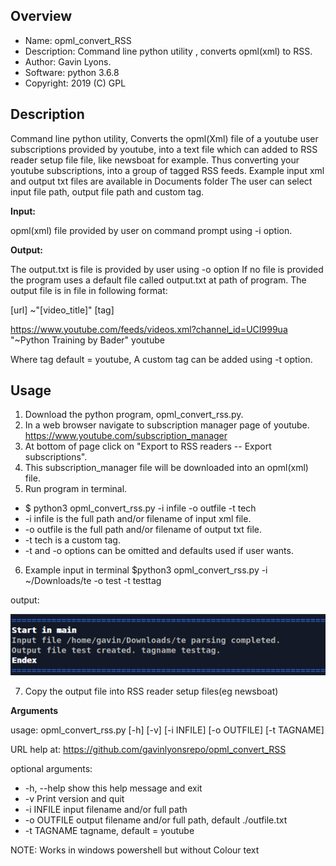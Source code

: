 Overview
--------------------------------------------
* Name: opml_convert_RSS
* Description: Command line python utility , converts opml(xml) to RSS.
* Author: Gavin Lyons.
* Software: python 3.6.8
* Copyright: 2019 (C) GPL 
 
Description
---------

Command line python utility, 
Converts the opml(Xml) file of a youtube user subscriptions provided by youtube, 
into a text file which can added to RSS reader setup file
file, like newsboat for example. Thus converting your youtube subscriptions,
into a group of tagged RSS feeds. 
Example input xml and output txt files are available in Documents folder
The user can select input file path, output file path and custom tag.

**Input:**

opml(xml) file provided by user on command prompt using -i option.

**Output:**

The output.txt is file is provided by user using -o option 
If no file is provided the program uses a default file called output.txt at path of
program. The output file is in file in following format:

[url] ~"[video_title]" [tag]

https://www.youtube.com/feeds/videos.xml?channel_id=UCI999ua  "~Python Training by Bader"  youtube

Where tag default = youtube, A custom tag can be added using -t option.

Usage
--------

1. Download the python program, opml_convert_rss.py.
2. In a web browser navigate to subscription manager page of youtube.
https://www.youtube.com/subscription_manager
3. At bottom of page click on "Export to RSS readers -- Export subscriptions".
4. This subscription_manager file will be downloaded into an opml(xml) file.
5. Run program in terminal. 

* $ python3 opml_convert_rss.py -i infile -o outfile -t tech
* -i infile is the full path and/or filename of input xml file.
* -o outfile is the full path and/or filename of output txt file.
* -t tech is a custom tag.
* -t and -o options can be omitted and defaults used if user wants.

6. Example input in terminal $python3 opml_convert_rss.py -i ~/Downloads/te -o test -t testtag

output:

![SS](https://raw.githubusercontent.com/gavinlyonsrepo/opml_convert_RSS/master/screenshots/opml.png)

7. Copy the output file into RSS reader setup files(eg newsboat)
 
 
**Arguments**

usage: opml_convert_rss.py [-h] [-v] [-i INFILE] [-o OUTFILE] [-t TAGNAME]

URL help at: https://github.com/gavinlyonsrepo/opml_convert_RSS

optional arguments:

* -h, --help  show this help message and exit
* -v          Print version and quit
* -i INFILE   input filename and/or full path
* -o OUTFILE  output filename and/or full path, default ./outfile.txt
* -t TAGNAME  tagname, default = youtube

NOTE: Works in windows powershell but without Colour text